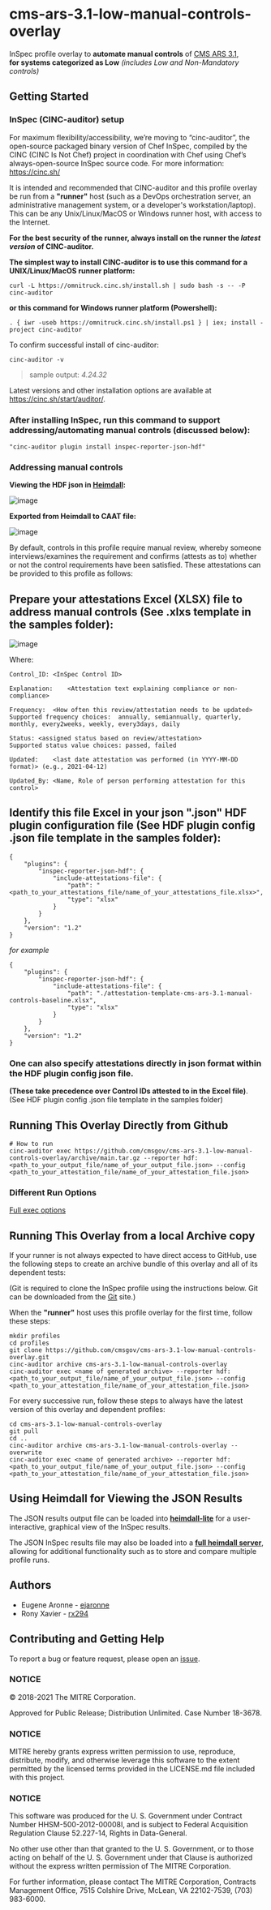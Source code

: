 # cms-ars-3.1-low-manual-controls-overlay
InSpec profile overlay to **automate manual controls** of [CMS ARS 3.1](https://www.cms.gov/Research-Statistics-Data-and-Systems/CMS-Information-Technology/InformationSecurity/Info-Security-Library-Items/ARS-31-Publication.html),  
**for systems categorized as Low** _(includes Low and Non-Mandatory controls)_

## Getting Started  

### InSpec (CINC-auditor) setup
For maximum flexibility/accessibility, we’re moving to “cinc-auditor”, the open-source packaged binary version of Chef InSpec, compiled by the CINC (CINC Is Not Chef) project in coordination with Chef using Chef’s always-open-source InSpec source code. For more information: https://cinc.sh/

It is intended and recommended that CINC-auditor and this profile overlay be run from a __"runner"__ host (such as a DevOps orchestration server, an administrative management system, or a developer's workstation/laptop). This can be any Unix/Linux/MacOS or Windows runner host, with access to the Internet.

__For the best security of the runner, always install on the runner the _latest version_ of CINC-auditor.__ 

__The simplest way to install CINC-auditor is to use this command for a UNIX/Linux/MacOS runner platform:__
```
curl -L https://omnitruck.cinc.sh/install.sh | sudo bash -s -- -P cinc-auditor
```

__or this command for Windows runner platform (Powershell):__
```
. { iwr -useb https://omnitruck.cinc.sh/install.ps1 } | iex; install -project cinc-auditor
```
To confirm successful install of cinc-auditor:
```
cinc-auditor -v
```
> sample output:  _4.24.32_

Latest versions and other installation options are available at https://cinc.sh/start/auditor/.

### After installing InSpec, run this command to support addressing/automating manual controls (discussed below):
```
"cinc-auditor plugin install inspec-reporter-json-hdf" 
```

### Addressing manual controls  

**Viewing the HDF json in __[Heimdall](https://heimdall-lite.cms.gov/)__:**  

![image](https://user-images.githubusercontent.com/34140975/114573936-d4658980-9c46-11eb-8d0e-6ef9e1aa6c2d.png)

**Exported from Heimdall to CAAT file:**  

![image](https://user-images.githubusercontent.com/34140975/114484586-80bc5700-9bd8-11eb-9d11-65b082b3143b.png)

By default, controls in this profile require manual review, whereby someone interviews/examines the requirement and confirms (attests as to) whether or not the control requirements have been satisfied. These attestations can be provided to this profile as follows:

## Prepare your attestations Excel (XLSX) file to address manual controls (See .xlxs template in the samples folder):
 
![image](https://user-images.githubusercontent.com/34140975/114488896-2cb57080-9be0-11eb-81bb-407f00408792.png)

Where:
```
Control_ID:	<InSpec Control ID>  

Explanation:	<Attestation text explaining compliance or non-compliance>  

Frequency:	<How often this review/attestation needs to be updated>  
Supported frequency choices:  annually, semiannually, quarterly, monthly, every2weeks, weekly, every3days, daily  

Status:	<assigned status based on review/attestation>  
Supported status value choices: passed, failed  

Updated:	<last date attestation was performed (in YYYY-MM-DD format)> (e.g., 2021-04-12)  

Updated_By:	<Name, Role of person performing attestation for this control>  
```

## Identify this file Excel in your json ".json" HDF plugin configuration file (See HDF plugin config .json file template in the samples folder):

```
{
    "plugins": {
        "inspec-reporter-json-hdf": {
            "include-attestations-file": {
                "path": "<path_to_your_attestations_file/name_of_your_attestations_file.xlsx>",
                "type": "xlsx"
            }
        }
    },
    "version": "1.2"
}
```
_for example_
```
{
    "plugins": {
        "inspec-reporter-json-hdf": {
            "include-attestations-file": {
                "path": "./attestation-template-cms-ars-3.1-manual-controls-baseline.xlsx",
                "type": "xlsx"
            }
        }
    },
    "version": "1.2"
}
```
### One can also specify attestations directly in json format within the HDF plugin config json file. 
**(These take precedence over Control IDs attested to in the Excel file)**. (See HDF plugin config .json file template in the samples folder)

## Running This Overlay Directly from Github

```
# How to run
cinc-auditor exec https://github.com/cmsgov/cms-ars-3.1-low-manual-controls-overlay/archive/main.tar.gz --reporter hdf:<path_to_your_output_file/name_of_your_output_file.json> --config <path_to_your_attestation_file/name_of_your_attestation_file.json>
```

### Different Run Options

  [Full exec options](https://docs.chef.io/inspec/cli/#options-3)

## Running This Overlay from a local Archive copy 

If your runner is not always expected to have direct access to GitHub, use the following steps to create an archive bundle of this overlay and all of its dependent tests:

(Git is required to clone the InSpec profile using the instructions below. Git can be downloaded from the [Git](https://git-scm.com/book/en/v2/Getting-Started-Installing-Git) site.)

When the __"runner"__ host uses this profile overlay for the first time, follow these steps: 

```
mkdir profiles
cd profiles
git clone https://github.com/cmsgov/cms-ars-3.1-low-manual-controls-overlay.git
cinc-auditor archive cms-ars-3.1-low-manual-controls-overlay
cinc-auditor exec <name of generated archive> --reporter hdf:<path_to_your_output_file/name_of_your_output_file.json> --config <path_to_your_attestation_file/name_of_your_attestation_file.json>
```

For every successive run, follow these steps to always have the latest version of this overlay and dependent profiles:

```
cd cms-ars-3.1-low-manual-controls-overlay
git pull
cd ..
cinc-auditor archive cms-ars-3.1-low-manual-controls-overlay --overwrite
cinc-auditor exec <name of generated archive> --reporter hdf:<path_to_your_output_file/name_of_your_output_file.json> --config <path_to_your_attestation_file/name_of_your_attestation_file.json>
```

## Using Heimdall for Viewing the JSON Results

The JSON results output file can be loaded into __[heimdall-lite](https://heimdall-lite.cms.gov/)__ for a user-interactive, graphical view of the InSpec results. 

The JSON InSpec results file may also be loaded into a __[full heimdall server](https://github.com/mitre/heimdall)__, allowing for additional functionality such as to store and compare multiple profile runs.

## Authors
* Eugene Aronne - [ejaronne](https://github.com/ejaronne)
* Rony Xavier - [rx294](https://github.com/rx294)

## Contributing and Getting Help
To report a bug or feature request, please open an [issue](https://github.com/cmsgov/cms-ars-3.1-low-manual-controls-overlay/issues/new).

### NOTICE

© 2018-2021 The MITRE Corporation.

Approved for Public Release; Distribution Unlimited. Case Number 18-3678.

### NOTICE 

MITRE hereby grants express written permission to use, reproduce, distribute, modify, and otherwise leverage this software to the extent permitted by the licensed terms provided in the LICENSE.md file included with this project.

### NOTICE  

This software was produced for the U. S. Government under Contract Number HHSM-500-2012-00008I, and is subject to Federal Acquisition Regulation Clause 52.227-14, Rights in Data-General.  

No other use other than that granted to the U. S. Government, or to those acting on behalf of the U. S. Government under that Clause is authorized without the express written permission of The MITRE Corporation.

For further information, please contact The MITRE Corporation, Contracts Management Office, 7515 Colshire Drive, McLean, VA  22102-7539, (703) 983-6000.

